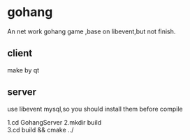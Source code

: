 # gohang
An net work gohang game ,base on libevent,but not finish.

## client
make by qt

## server 
use libevent mysql,so you should install them before compile

1.cd GohangServer 
2.mkdir build  
3.cd build && cmake ../

